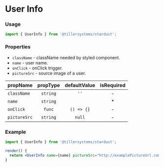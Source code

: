 # User Info

### Usage

```jsx
import { UserInfo } from '@tillersystems/stardust';
```

<!-- STORY -->

### Properties

- `className` - className needed by styled component.
- `name` - user name.
- `onClick` - onClick trigger.
- `pictureSrc` - source image of a user.

| propName     | propType | defaultValue | isRequired |
| ------------ | :------: | :----------: | :--------: |
| `className`  | `string` |     `''`     |     -      |
| `name`       | `string` |              |     \*     |
| `onClick`    |  `func`  |  `() => {}`  |     -      |
| `pictureSrc` | `string` |    `null`    |     -      |

### Example

```jsx
import { UserInfo } from '@tillersystems/stardust';

render() {
  return <UserInfo name={name} pictureSrc="http://examplePictureUrl.com" onClick={() => {}} />;
}
```
